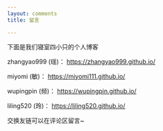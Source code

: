 ```yaml
---
layout: comments
title: 留言

---
```


 下面是我们寝室四小只的个人博客

zhangyao999 (瑶)： https://zhangyao999.github.io/ 

 miyomi (敏)： https://miyomi111.github.io/ 

 wupingpin (频)： https://wupingpin.github.io/ 

 liling520 (玲)： https://liling520.github.io/ 

交换友链可以在评论区留言~
